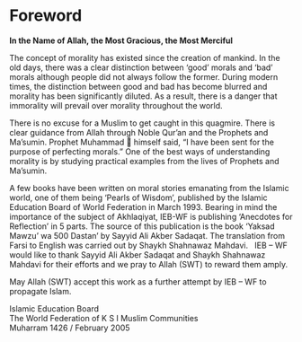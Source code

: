 Foreword
========

**In the Name of Allah, the Most Gracious, the Most Merciful**

The concept of morality has existed since the creation of mankind. In
the old days, there was a clear distinction between ‘good’ morals and
‘bad’ morals although people did not always follow the former. During
modern times, the distinction between good and bad has become blurred
and morality has been significantly diluted. As a result, there is a
danger that immorality will prevail over morality throughout the world.

There is no excuse for a Muslim to get caught in this quagmire. There is
clear guidance from Allah through Noble Qur’an and the Prophets and
Ma’sumin. Prophet Muhammad  himself said, “I have been sent for the
purpose of perfecting morals.” One of the best ways of understanding
morality is by studying practical examples from the lives of Prophets
and Ma’sumin.

A few books have been written on moral stories emanating from the
Islamic world, one of them being ‘Pearls of Wisdom’, published by the
Islamic Education Board of World Federation in March 1993. Bearing in
mind the importance of the subject of Akhlaqiyat, IEB-WF is publishing
‘Anecdotes for Reflection’ in 5 parts. The source of this publication is
the book ‘Yaksad Mawzu’ wa 500 Dastan’ by Sayyid Ali Akber Sadaqat. The
translation from Farsi to English was carried out by Shaykh Shahnawaz
Mahdavi.   IEB – WF would like to thank Sayyid Ali Akber Sadaqat and
Shaykh Shahnawaz Mahdavi for their efforts and we pray to Allah (SWT) to
reward them amply.

May Allah (SWT) accept this work as a further attempt by IEB – WF to
propagate Islam.

Islamic Education Board  
 The World Federation of K S I Muslim Communities  
 Muharram 1426 / February 2005


